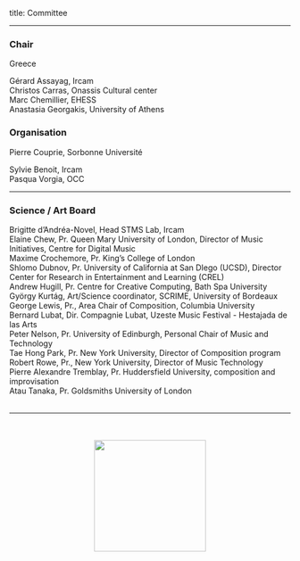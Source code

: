 title: Committee

---

###  Chair

Greece

Gérard Assayag, Ircam  
Christos Carras, Onassis Cultural center  
Marc Chemillier, EHESS  
Anastasia Georgakis, University of Athens  

### Organisation

Pierre Couprie, Sorbonne Université  

Sylvie Benoit, Ircam  
Pasqua Vorgia, OCC  

---

### Science / Art  Board

Brigitte d’Andréa-Novel, Head STMS Lab, Ircam  
Elaine Chew, Pr. Queen Mary University of London, Director of Music Initiatives, Centre for Digital Music  
Maxime Crochemore, Pr. King’s College of London  
Shlomo Dubnov, Pr. University of California at San DIego (UCSD), Director Center for Research in Entertainment and Learning (CREL)  
Andrew Hugill, Pr. Centre for Creative Computing, Bath Spa University  
György Kurtág, Art/Science coordinator, SCRIME, University of Bordeaux   
George Lewis, Pr., Area Chair of Composition, Columbia University   
Bernard Lubat, Dir. Compagnie Lubat,  Uzeste Music Festival - Hestajada de las Arts  
Peter Nelson, Pr. University of Edinburgh, Personal Chair of Music and Technology  
Tae Hong Park, Pr. New York University, Director of Composition program  
Robert Rowe, Pr., New York University, Director of Music Technology  
Pierre Alexandre Tremblay, Pr. Huddersfield University, composition and improvisation  
Atau Tanaka, Pr. Goldsmiths University of London  
<br>

---

<p align="center">
   <br><br>
   <img src="../images/IKPoster_frag9.png" width="200">
   <br><br>
</p>

